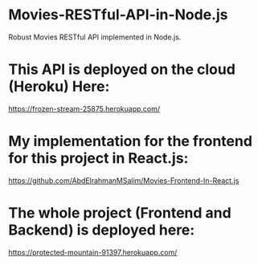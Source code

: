 # Movies-RESTful-API-in-Node.js
Robust Movies RESTful API implemented in Node.js.

# This API is deployed on the cloud (Heroku) Here:
https://frozen-stream-25875.herokuapp.com/

# My implementation for the frontend for this project in React.js:
https://github.com/AbdElrahmanMSalim/Movies-Frontend-In-React.js

# The whole project (Frontend and Backend) is deployed here:
https://protected-mountain-91397.herokuapp.com/
